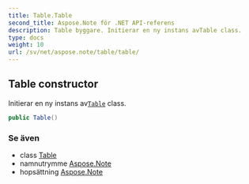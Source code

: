 ```yaml
---
title: Table.Table
second_title: Aspose.Note för .NET API-referens
description: Table byggare. Initierar en ny instans avTable class.
type: docs
weight: 10
url: /sv/net/aspose.note/table/table/
---
```

## Table constructor

Initierar en ny instans av[`Table`](../) class.

```csharp
public Table()
```

### Se även

* class [Table](../)
* namnutrymme [Aspose.Note](../../table/)
* hopsättning [Aspose.Note](../../../)


